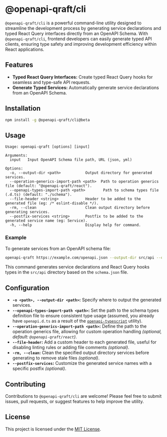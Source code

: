 # @openapi-qraft/cli

`@openapi-qraft/cli` is a powerful command-line utility designed to streamline the development process by generating service declarations and typed React Query interfaces directly from an OpenAPI Schema. With `@openapi-qraft/cli`, frontend developers can easily generate typed API clients, ensuring type safety and improving development efficiency within React applications.

## Features

- **Typed React Query Interfaces:** Create typed React Query hooks for seamless and type-safe API requests.
- **Generate Typed Services:** Automatically generate service declarations from an OpenAPI Schema.

## Installation

```bash
npm install -g @openapi-qraft/cli@beta
```

## Usage

```
Usage: openapi-qraft [options] [input]

Arguments:
  input   Input OpenAPI Schema file path, URL (json, yml)

Options:
  -o, --output-dir <path>           Output directory for generated services.
  --operation-generics-import-path <path>  Path to operation generics file (default: "@openapi-qraft/react").
  --openapi-types-import-path <path>        Path to schema types file (.d.ts) (default: "./schema").
  --file-header <string>            Header to be added to the generated file (eg: /* eslint-disable */).
  -rm, --clean                      Clean output directory before generating services.
  --postfix-services <string>       Postfix to be added to the generated service name (eg: Service).
  -h, --help                        Display help for command.
```

### Example

To generate services from an OpenAPI schema file:

```bash
openapi-qraft https://example.com/openapi.json --output-dir src/api --openapi-types-import-path ../openapi.d.ts
```

This command generates service declarations and React Query hooks types in the `src/api` directory based on the `schema.json` file.

## Configuration

- **`-o <path>, --output-dir <path>`:** Specify where to output the generated services.
- **`--openapi-types-import-path <path>`:** Set the path to the schema types definition file to ensure consistent type usage (assumed, you already have `openapi.d.ts` as a result of the [`openapi-typescript`](https://github.com/drwpow/openapi-typescript) utility).
- **`--operation-generics-import-path <path>`:** Define the path to the operation generics file, allowing for custom operation handling _(optional, default: `@openapi-qraft/react`)_.
- **`--file-header`:** Add a custom header to each generated file, useful for disabling linting rules or adding file comments _(optional)_.
- **`-rm, --clean`:** Clean the specified output directory services before generating to remove stale files _(optional)_.
- **`--postfix-services`:** Customize the generated service names with a specific postfix _(optional)_.

## Contributing

Contributions to `@openapi-qraft/cli` are welcome! Please feel free to submit issues, pull requests, or suggest features to help improve the utility.

## License

This project is licensed under the [MIT License](https://opensource.org/license/mit/).
